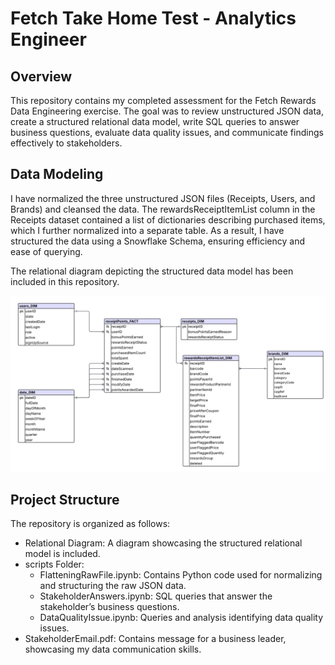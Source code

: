 # Fetch Take Home Test - Analytics Engineer

## Overview

This repository contains my completed assessment for the Fetch Rewards Data Engineering exercise. The goal was to review unstructured JSON data, create a structured relational data model, write SQL queries to answer business questions, evaluate data quality issues, and communicate findings effectively to stakeholders.

## Data Modeling

I have normalized the three unstructured JSON files (Receipts, Users, and Brands) and cleansed the data. The rewardsReceiptItemList column in the Receipts dataset contained a list of dictionaries describing purchased items, which I further normalized into a separate table. As a result, I have structured the data using a Snowflake Schema, ensuring efficiency and ease of querying.

The relational diagram depicting the structured data model has been included in this repository.

![Fetch Relational Diagram](RelationalDiagram.png)


## Project Structure
The repository is organized as follows:
- Relational Diagram: A diagram showcasing the structured relational model is included.
- scripts Folder:
  - FlatteningRawFile.ipynb: Contains Python code used for normalizing and structuring the raw JSON data.
  - StakeholderAnswers.ipynb: SQL queries that answer the stakeholder’s business questions.
  - DataQualityIssue.ipynb: Queries and analysis identifying data quality issues.
- StakeholderEmail.pdf: Contains message for a business leader, showcasing my data communication skills.
